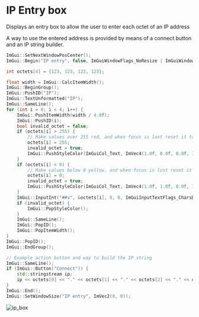 # IP Entry box
Displays an entry box to allow the user to enter each octet of an IP address

A way to use the entered address is provided by means of a connect button and an IP string builder.

```c++
ImGui::SetNextWindowPosCenter();
ImGui::Begin("IP entry", false, ImGuiWindowFlags_NoResize | ImGuiWindowFlags_NoMove | ImGuiWindowFlags_NoCollapse);

int octets[4] = {123, 123, 123, 123};

float width = ImGui::CalcItemWidth();
ImGui::BeginGroup();
ImGui::PushID("IP");
ImGui::TextUnformatted("IP");
ImGui::SameLine();
for (int i = 0; i < 4; i++) {
	ImGui::PushItemWidth(width / 4.0f);
	ImGui::PushID(i);
	bool invalid_octet = false;
	if (octets[i] > 255) {
		// Make values over 255 red, and when focus is lost reset it to 255.
		octets[i] = 255;
		invalid_octet = true;
		ImGui::PushStyleColor(ImGuiCol_Text, ImVec4(1.0f, 0.0f, 0.0f, 1.0f));
	}
	if (octets[i] < 0) {
		// Make values below 0 yellow, and when focus is lost reset it to 0.
		octets[i] = 0;
		invalid_octet = true;
		ImGui::PushStyleColor(ImGuiCol_Text, ImVec4(1.0f, 1.0f, 0.0f, 1.0f));
	}
	ImGui::InputInt("##v", &octets[i], 0, 0, ImGuiInputTextFlags_CharsDecimal);
	if (invalid_octet) {
		ImGui::PopStyleColor();
	}
	ImGui::SameLine();
	ImGui::PopID();
	ImGui::PopItemWidth();
}
ImGui::PopID();
ImGui::EndGroup();

// Example action button and way to build the IP string
ImGui::SameLine();
if (ImGui::Button("Connect")) {
	std::stringstream ip;
	ip << octets[0] << "." << octets[1] << "." << octets[2] << "." << octets[3];
}
ImGui::End();
ImGui::SetWindowSize("IP entry", ImVec2(0, 0));
```
![ip_box](https://cloud.githubusercontent.com/assets/3011917/10712482/05d1ef52-7a62-11e5-8d35-9c179abeeec4.png)
